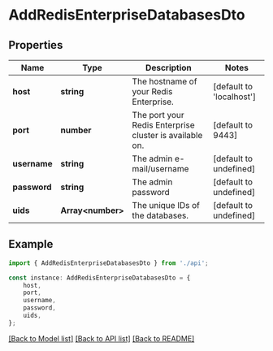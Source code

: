 # AddRedisEnterpriseDatabasesDto


## Properties

Name | Type | Description | Notes
------------ | ------------- | ------------- | -------------
**host** | **string** | The hostname of your Redis Enterprise. | [default to 'localhost']
**port** | **number** | The port your Redis Enterprise cluster is available on. | [default to 9443]
**username** | **string** | The admin e-mail/username | [default to undefined]
**password** | **string** | The admin password | [default to undefined]
**uids** | **Array&lt;number&gt;** | The unique IDs of the databases. | [default to undefined]

## Example

```typescript
import { AddRedisEnterpriseDatabasesDto } from './api';

const instance: AddRedisEnterpriseDatabasesDto = {
    host,
    port,
    username,
    password,
    uids,
};
```

[[Back to Model list]](../README.md#documentation-for-models) [[Back to API list]](../README.md#documentation-for-api-endpoints) [[Back to README]](../README.md)
